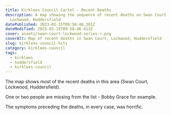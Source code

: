 ```yaml
---
title: Kirklees Council Cartel - Recent Deaths
description: A map showing the sequence of recent deaths on Swan Court estate,
  Lockwood, Huddersfield
datePublished: 2023-03-15T09:58:46.381Z
dateModified: 2023-03-15T09:58:46.413Z
cover: assets/swan-court-lockwood-series-r.png
coverAlt: Map of recent deaths in Swan Court, Lockwood, Huddersfield
slug: kirklees-council-hits
category: kirklees-council
tags:
  - kirklees
  - huddersfield
  - kirklees-council
---
```

T﻿he map shows most of the recent deaths in this area (Swan Court, Lockwood, Huddersfield).

O﻿ne or two people are missing from the list - Bobby Grace for example.

T﻿he symptoms preceding the deaths, in every case, was horrific.